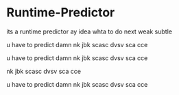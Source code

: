 # Runtime-Predictor

its a runtime predictor
ay idea whta to do next
weak subtle

u have to predict damn
nk
jbk
scasc
dvsv
sca
cce

u have to predict damn
nk
jbk
scasc
dvsv
sca
cce

nk
jbk
scasc
dvsv
sca
cce

u have to predict damn
nk
jbk
scasc
dvsv
sca
cce



